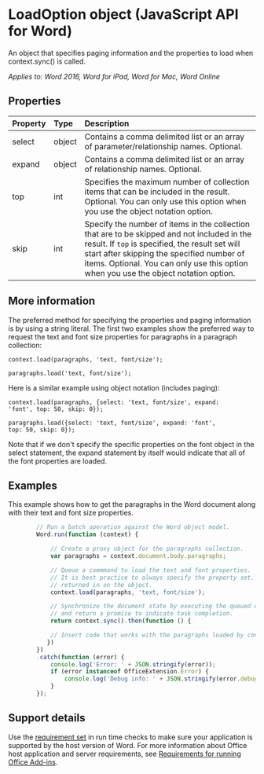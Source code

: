 # LoadOption object (JavaScript API for Word)

An object that specifies paging information and the properties to load when context.sync() is called.

_Applies to: Word 2016, Word for iPad, Word for Mac, Word Online_

## Properties
| Property	   | Type	|Description|
|:---------------|:--------|:----------|
|select|object|Contains a comma delimited list or an array of parameter/relationship names. Optional.|
|expand|object|Contains a comma delimited list or an array of relationship names. Optional.|
|top|int| Specifies the maximum number of collection items that can be included in the result. Optional. You can only use this option when you use the object notation option.|
|skip|int|Specify the number of items in the collection that are to be skipped and not included in the result. If `top` is specified, the result set will start after skipping the specified number of items. Optional. You can only use this option when you use the object notation option.|

## More information

The preferred method for specifying the properties and paging information is by using a string literal. The first two examples show the preferred way to request the text and font size properties for paragraphs in a paragraph collection:

<code>context.load(paragraphs, 'text, font/size');</code>

<code>paragraphs.load('text, font/size');</code>

Here is a similar example using object notation (includes paging):

<code>context.load(paragraphs, {select: 'text, font/size',
                                expand: 'font',
                                top: 50,
                                skip: 0});</code>

<code>paragraphs.load({select: 'text, font/size',
                       expand: 'font',
                       top: 50,
                       skip: 0});</code>

Note that if we don't specify the specific properties on the font object in the select statement, the expand statement by itself would indicate that all of the font properties are loaded.

## Examples

This example shows how to get the paragraphs in the Word document along with their text and font size properties.

```js
        // Run a batch operation against the Word object model.
        Word.run(function (context) {

            // Create a proxy object for the paragraphs collection.
            var paragraphs = context.document.body.paragraphs;

            // Queue a commmand to load the text and font properties.
            // It is best practice to always specify the property set. Otherwise, all properties are
            // returned in on the object.
            context.load(paragraphs, 'text, font/size');

            // Synchronize the document state by executing the queued commands,
            // and return a promise to indicate task completion.
            return context.sync().then(function () {

            // Insert code that works with the paragraphs loaded by context.load().
           })
        })
        .catch(function (error) {
            console.log('Error: ' + JSON.stringify(error));
            if (error instanceof OfficeExtension.Error) {
                console.log('Debug info: ' + JSON.stringify(error.debugInfo));
            }
        });

```

## Support details
Use the [requirement set](../office-add-in-requirement-sets.md) in run time checks to make sure your application is supported by the host version of Word. For more information about Office host application and server requirements, see [Requirements for running Office Add-ins](../../docs/overview/requirements-for-running-office-add-ins.md).
